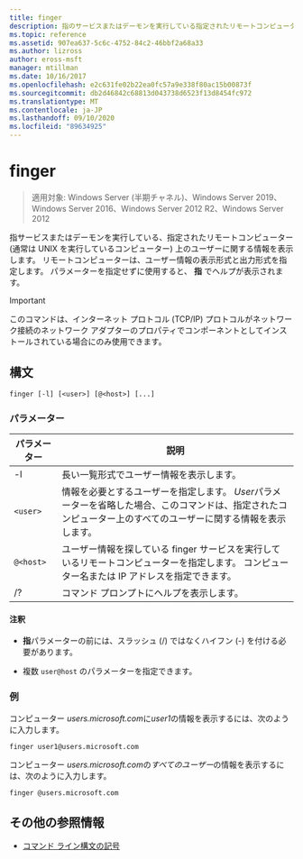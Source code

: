 ```yaml
---
title: finger
description: 指のサービスまたはデーモンを実行している指定されたリモートコンピューター上のユーザーに関する情報を表示する、finger コマンドの参照記事です。
ms.topic: reference
ms.assetid: 907ea637-5c6c-4752-84c2-46bbf2a68a33
ms.author: lizross
author: eross-msft
manager: mtillman
ms.date: 10/16/2017
ms.openlocfilehash: e2c631fe02b22ea0fc57a9e338f80ac15b00873f
ms.sourcegitcommit: db2d46842c68813d043738d6523f13d8454fc972
ms.translationtype: MT
ms.contentlocale: ja-JP
ms.lasthandoff: 09/10/2020
ms.locfileid: "89634925"
---
```

# <a name="finger"></a>finger

> 適用対象: Windows Server (半期チャネル)、Windows Server 2019、Windows Server 2016、Windows Server 2012 R2、Windows Server 2012

指サービスまたはデーモンを実行している、指定されたリモートコンピューター (通常は UNIX を実行しているコンピューター) 上のユーザーに関する情報を表示します。 リモートコンピューターは、ユーザー情報の表示形式と出力形式を指定します。 パラメーターを指定せずに使用すると、 **指** でヘルプが表示されます。

> [!IMPORTANT]
> このコマンドは、インターネット プロトコル (TCP/IP) プロトコルがネットワーク接続のネットワーク アダプターのプロパティでコンポーネントとしてインストールされている場合にのみ使用できます。

## <a name="syntax"></a>構文

```
finger [-l] [<user>] [@<host>] [...]
```

### <a name="parameters"></a>パラメーター

| パラメーター | 説明 |
| --------- | ----------- |
| -l | 長い一覧形式でユーザー情報を表示します。 |
| `<user>` | 情報を必要とするユーザーを指定します。 *User*パラメーターを省略した場合、このコマンドは、指定されたコンピューター上のすべてのユーザーに関する情報を表示します。 |
| `@<host>` | ユーザー情報を探している finger サービスを実行しているリモートコンピューターを指定します。 コンピューター名または IP アドレスを指定できます。 |
| /? | コマンド プロンプトにヘルプを表示します。 |

#### <a name="remarks"></a>注釈

- **指**パラメーターの前には、スラッシュ (/) ではなくハイフン (-) を付ける必要があります。

- 複数 `user@host` のパラメーターを指定できます。

### <a name="examples"></a>例

コンピューター *users.microsoft.com*に*user1*の情報を表示するには、次のように入力します。

```
finger user1@users.microsoft.com
```

コンピューター *users.microsoft.com*の*すべてのユーザー*の情報を表示するには、次のように入力します。

```
finger @users.microsoft.com
```

## <a name="additional-references"></a>その他の参照情報

- [コマンド ライン構文の記号](command-line-syntax-key.md)
